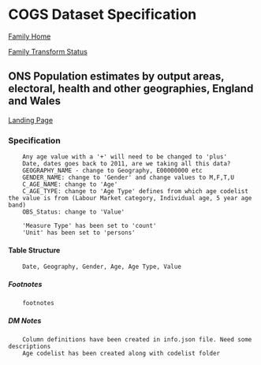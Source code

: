 # COGS Dataset Specification

[Family Home](https://gss-cogs.github.io/family-towns-and-high-streets/datasets/specmenu.html)

[Family Transform Status](https://gss-cogs.github.io/family-towns-and-high-streets/datasets/index.html)

## ONS Population estimates by output areas, electoral, health and other geographies, England and Wales 

[Landing Page](https://www.nomisweb.co.uk/query/construct/summary.asp?mode=construct&version=0&dataset=2010)


### Specification

		Any age value with a '+' will need to be changed to 'plus'
		Date, dates goes back to 2011, are we taking all this data?
		GEOGRAPHY_NAME - change to Geography, E00000000 etc
		GENDER_NAME: change to 'Gender' and change values to M,F,T,U
		C_AGE_NAME: change to 'Age'
		C_AGE_TYPE: change to 'Age Type' defines from which age codelist the value is from (Labour Market category, Individual age, 5 year age band)
		OBS_Status: change to 'Value'

		'Measure Type' has been set to 'count'
		'Unit' has been set to 'persons'

#### Table Structure

		Date, Geography, Gender, Age, Age Type, Value

##### Footnotes

		footnotes

##### DM Notes

		Column definitions have been created in info.json file. Need some descriptions
		Age codelist has been created along with codelist folder

